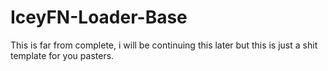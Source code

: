 # IceyFN-Loader-Base
This is far from complete, i will be continuing this later but this is just a shit template for you pasters.
